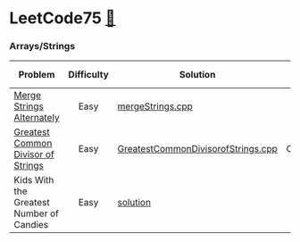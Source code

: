 # LeetCode75 [🔗](https://leetcode.com/studyplan/leetcode-75/)

### Arrays/Strings
| Problem | Difficulty | Solution | Time Complexity | Space Complexity |
| --------| :--------: |----------| :-------------: | :--------------: |
| [Merge Strings Alternately](https://leetcode.com/problems/merge-strings-alternately) | Easy | [mergeStrings.cpp](./mergeStrings.cpp) | O(n) | O(1) |
| [Greatest Common Divisor of Strings](https://leetcode.com/problems/merge-strings-alternately) | Easy | [GreatestCommonDivisorofStrings.cpp](./GreatestCommonDivisorofStrings.cpp) | O(m+n+logmin(m,n)) | O(m + n) |
| Kids With the Greatest Number of Candies | Easy | [solution](./KidsWiththeGreatestNumberofCandies.cpp) | O(n) |  O(1) |
